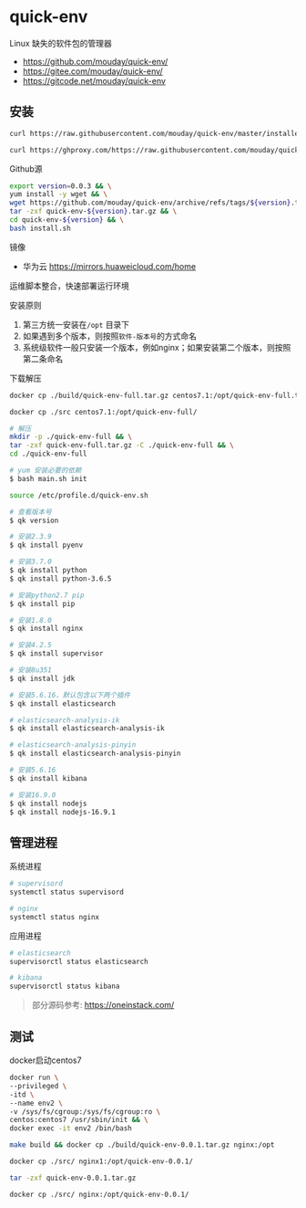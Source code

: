 # quick-env

Linux 缺失的软件包的管理器

- https://github.com/mouday/quick-env/
- https://gitee.com/mouday/quick-env/
- https://gitcode.net/mouday/quick-env

## 安装

```bash
curl https://raw.githubusercontent.com/mouday/quick-env/master/installer.sh | bash

curl https://ghproxy.com/https://raw.githubusercontent.com/mouday/quick-env/master/installer.sh | bash

```

Github源

```bash
export version=0.0.3 && \
yum install -y wget && \
wget https://github.com/mouday/quick-env/archive/refs/tags/${version}.tar.gz -O quick-env-${version}.tar.gz && \
tar -zxf quick-env-${version}.tar.gz && \
cd quick-env-${version} && \
bash install.sh
```

镜像

- 华为云 https://mirrors.huaweicloud.com/home

运维脚本整合，快速部署运行环境

安装原则

1. 第三方统一安装在`/opt` 目录下
2. 如果遇到多个版本，则按照`软件-版本号`的方式命名
3. 系统级软件一般只安装一个版本，例如nginx；如果安装第二个版本，则按照第二条命名


下载解压

```bash
docker cp ./build/quick-env-full.tar.gz centos7.1:/opt/quick-env-full.tar.gz

docker cp ./src centos7.1:/opt/quick-env-full/

# 解压
mkdir -p ./quick-env-full && \
tar -zxf quick-env-full.tar.gz -C ./quick-env-full && \
cd ./quick-env-full

# yum 安装必要的依赖
$ bash main.sh init

source /etc/profile.d/quick-env.sh

# 查看版本号
$ qk version

# 安装2.3.9
$ qk install pyenv

# 安装3.7.0
$ qk install python
$ qk install python-3.6.5

# 安装python2.7 pip
$ qk install pip

# 安装1.8.0
$ qk install nginx

# 安装4.2.5
$ qk install supervisor

# 安装8u351
$ qk install jdk

# 安装5.6.16，默认包含以下两个插件
$ qk install elasticsearch

# elasticsearch-analysis-ik
$ qk install elasticsearch-analysis-ik

# elasticsearch-analysis-pinyin
$ qk install elasticsearch-analysis-pinyin

# 安装5.6.16
$ qk install kibana

# 安装16.9.0
$ qk install nodejs
$ qk install nodejs-16.9.1
```

## 管理进程

系统进程

```bash
# supervisord
systemctl status supervisord

# nginx
systemctl status nginx
```

应用进程

```bash
# elasticsearch
supervisorctl status elasticsearch

# kibana
supervisorctl status kibana
```

> 部分源码参考: https://oneinstack.com/

## 测试

docker启动centos7

```bash
docker run \
--privileged \
-itd \
--name env2 \
-v /sys/fs/cgroup:/sys/fs/cgroup:ro \
centos:centos7 /usr/sbin/init && \
docker exec -it env2 /bin/bash

make build && docker cp ./build/quick-env-0.0.1.tar.gz nginx:/opt

docker cp ./src/ nginx1:/opt/quick-env-0.0.1/

tar -zxf quick-env-0.0.1.tar.gz

docker cp ./src/ nginx:/opt/quick-env-0.0.1/
```